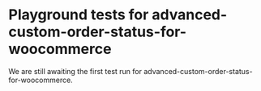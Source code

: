 # Playground tests for advanced-custom-order-status-for-woocommerce
We are still awaiting the first test run for advanced-custom-order-status-for-woocommerce.
